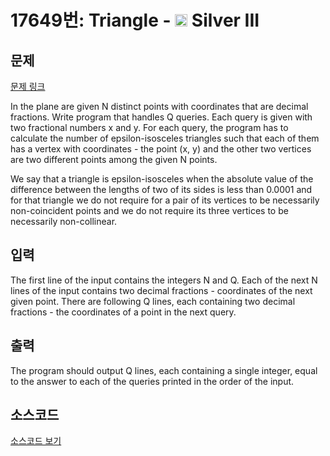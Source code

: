 # 17649번: Triangle - <img src="https://static.solved.ac/tier_small/8.svg" style="height:20px" /> Silver III

<!-- performance -->

<!-- 문제 제출 후 깃허브에 푸시를 했을 때 제출한 코드의 성능이 입력될 공간입니다.-->

<!-- end -->

## 문제

[문제 링크](https://boj.kr/17649)


<p>In the plane are given N distinct points with coordinates that are decimal fractions. Write program that handles Q queries. Each query is given with two fractional numbers x and y. For each query, the program has to calculate the number of epsilon-isosceles triangles such that each of them has a vertex with coordinates - the point (x, y) and the other two vertices are two different points among the given N points.</p>

<p>We say that a triangle is epsilon-isosceles when the absolute value of the difference between the lengths of two of its sides is less than 0.0001 and for that triangle we do not require for a pair of its vertices to be necessarily non-coincident points and we do not require its three vertices to be necessarily non-collinear.</p>



## 입력


<p>The first line of the input contains the integers N and Q. Each of the next N lines of the input contains two decimal fractions - coordinates of the next given point. There are following Q lines, each containing two decimal fractions - the coordinates of a point in the next query.</p>



## 출력


<p>The program should output Q lines, each containing a single integer, equal to the answer to each of the queries printed in the order of the input.</p>



## 소스코드

[소스코드 보기](Triangle.py)